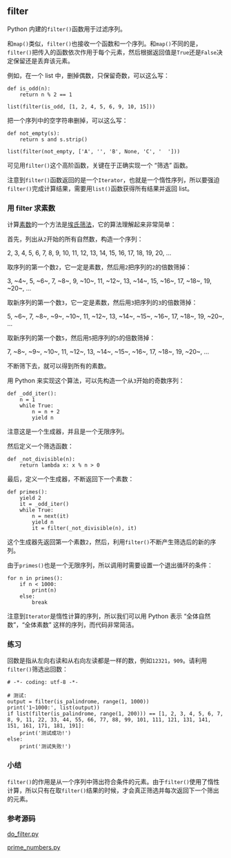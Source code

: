 ## filter

Python 内建的`filter()`函数用于过滤序列。

和`map()`类似，`filter()`也接收一个函数和一个序列。和`map()`不同的是，`filter()`把传入的函数依次作用于每个元素，然后根据返回值是`True`还是`False`决定保留还是丢弃该元素。

例如，在一个 list 中，删掉偶数，只保留奇数，可以这么写：

```
def is_odd(n):
    return n % 2 == 1

list(filter(is_odd, [1, 2, 4, 5, 6, 9, 10, 15]))

```

把一个序列中的空字符串删掉，可以这么写：

```
def not_empty(s):
    return s and s.strip()

list(filter(not_empty, ['A', '', 'B', None, 'C', '  ']))

```

可见用`filter()`这个高阶函数，关键在于正确实现一个 “筛选” 函数。

注意到`filter()`函数返回的是一个`Iterator`，也就是一个惰性序列，所以要强迫`filter()`完成计算结果，需要用`list()`函数获得所有结果并返回 list。

### 用 filter 求素数

计算[素数](http://baike.baidu.com/view/10626.htm)的一个方法是[埃氏筛法](http://baike.baidu.com/view/3784258.htm)，它的算法理解起来非常简单：

首先，列出从`2`开始的所有自然数，构造一个序列：

2, 3, 4, 5, 6, 7, 8, 9, 10, 11, 12, 13, 14, 15, 16, 17, 18, 19, 20, ...

取序列的第一个数`2`，它一定是素数，然后用`2`把序列的`2`的倍数筛掉：

3, ~4~, 5, ~6~, 7, ~8~, 9, ~10~, 11, ~12~, 13, ~14~, 15, ~16~, 17, ~18~, 19, ~20~, ...

取新序列的第一个数`3`，它一定是素数，然后用`3`把序列的`3`的倍数筛掉：

5, ~6~, 7, ~8~, ~9~, ~10~, 11, ~12~, 13, ~14~, ~15~, ~16~, 17, ~18~, 19, ~20~, ...

取新序列的第一个数`5`，然后用`5`把序列的`5`的倍数筛掉：

7, ~8~, ~9~, ~10~, 11, ~12~, 13, ~14~, ~15~, ~16~, 17, ~18~, 19, ~20~, ...

不断筛下去，就可以得到所有的素数。

用 Python 来实现这个算法，可以先构造一个从`3`开始的奇数序列：

```
def _odd_iter():
    n = 1
    while True:
        n = n + 2
        yield n
```

注意这是一个生成器，并且是一个无限序列。

然后定义一个筛选函数：

```
def _not_divisible(n):
    return lambda x: x % n > 0
```

最后，定义一个生成器，不断返回下一个素数：

```
def primes():
    yield 2
    it = _odd_iter() 
    while True:
        n = next(it) 
        yield n
        it = filter(_not_divisible(n), it) 
```

这个生成器先返回第一个素数`2`，然后，利用`filter()`不断产生筛选后的新的序列。

由于`primes()`也是一个无限序列，所以调用时需要设置一个退出循环的条件：

```
for n in primes():
    if n < 1000:
        print(n)
    else:
        break
```

注意到`Iterator`是惰性计算的序列，所以我们可以用 Python 表示 “全体自然数”，“全体素数” 这样的序列，而代码非常简洁。

### 练习

回数是指从左向右读和从右向左读都是一样的数，例如`12321`，`909`。请利用`filter()`筛选出回数：

```
# -*- coding: utf-8 -*-
```

```
# 测试:
output = filter(is_palindrome, range(1, 1000))
print('1~1000:', list(output))
if list(filter(is_palindrome, range(1, 200))) == [1, 2, 3, 4, 5, 6, 7, 8, 9, 11, 22, 33, 44, 55, 66, 77, 88, 99, 101, 111, 121, 131, 141, 151, 161, 171, 181, 191]:
    print('测试成功!')
else:
    print('测试失败!')
```

### 小结

`filter()`的作用是从一个序列中筛出符合条件的元素。由于`filter()`使用了惰性计算，所以只有在取`filter()`结果的时候，才会真正筛选并每次返回下一个筛出的元素。

### 参考源码

[do_filter.py](https://github.com/michaelliao/learn-python3/blob/master/samples/functional/do_filter.py)

[prime_numbers.py](https://github.com/michaelliao/learn-python3/blob/master/samples/functional/prime_numbers.py)
